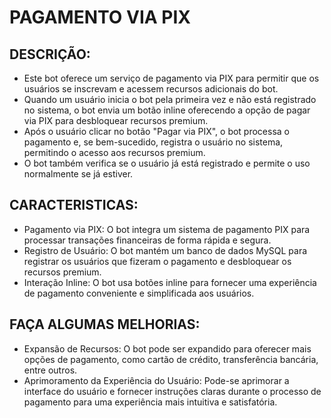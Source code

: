 # PAGAMENTO VIA PIX
## DESCRIÇÃO:
- Este bot oferece um serviço de pagamento via PIX para permitir que os usuários se inscrevam e acessem recursos adicionais do bot.
- Quando um usuário inicia o bot pela primeira vez e não está registrado no sistema, o bot envia um botão inline oferecendo a opção de pagar via PIX para desbloquear recursos premium.
- Após o usuário clicar no botão "Pagar via PIX", o bot processa o pagamento e, se bem-sucedido, registra o usuário no sistema, permitindo o acesso aos recursos premium.
- O bot também verifica se o usuário já está registrado e permite o uso normalmente se já estiver.

## CARACTERISTICAS:
- Pagamento via PIX: O bot integra um sistema de pagamento PIX para processar transações financeiras de forma rápida e segura.
- Registro de Usuário: O bot mantém um banco de dados MySQL para registrar os usuários que fizeram o pagamento e desbloquear os recursos premium.
- Interação Inline: O bot usa botões inline para fornecer uma experiência de pagamento conveniente e simplificada aos usuários.

## FAÇA ALGUMAS MELHORIAS:
- Expansão de Recursos: O bot pode ser expandido para oferecer mais opções de pagamento, como cartão de crédito, transferência bancária, entre outros.
- Aprimoramento da Experiência do Usuário: Pode-se aprimorar a interface do usuário e fornecer instruções claras durante o processo de pagamento para uma experiência mais intuitiva e satisfatória.

